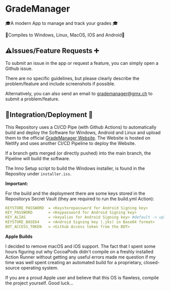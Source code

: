 # GradeManager



🎓A modern App to manage and track your grades 🎓

📖Compiles to Windows, Linux, MacOS, IOS and Android📖



## ⚠️Issues/Feature Requests ➕

To submit an issue in the app or request a feature, you can simply open a Github issue.

There are no specific guidelines, but please clearly describe the problem/feature and include screenshots if possible.

Alternatively, you can also send an email to grademanager@gmx.ch to submit a problem/feature.



## 🚀Integration/Deployment 🚀

This Repository uses a CI/CD Pipe (with Github Actions) to automatically build and deploy the Software for Windows, Android and Linux and upload them to the official [GradeManager Website](https://grademanager.megakuul.ch). The Website is hosted on Netlify and uses another CI/CD Pipeline to deploy the Website.



If a branch gets merged (or directly pushed) into the main branch, the Pipeline will build the software.

The Inno Setup script to build the Windows installer, is found in the Repositoy under `installer.iss`.

**Important:**

For the build and the deployment there are some keys stored in the Repositorys Secret Vault (they are required to run the build.yml Action):

```yaml
KEYSTORE_PASSWORD  = <Keystorepassword for Android Signing key>
KEY_PASSWORD       = <Keypassword for Android Signing key>
KEY_ALIAS          = <keyalias for Android Signing key> #default -> upload
KEYSTORE_BASE64    = <Android Signing key (.jks) in Base64 format>
BOT_ACCESS_TOKEN   = <Github Access token from the BOT>
```

**Apple Builds**

I decided to remove macOS and iOS support. The fact that I spent some hours figuring out why CocoaPods didn't compile on a freshly installed Action Runner without getting any useful errors made me question if my time was well spent creating an automated build for a proprietary, closed-source operating system.

If you are a proud Apple user and believe that this OS is flawless, compile the project yourself. Good luck...
